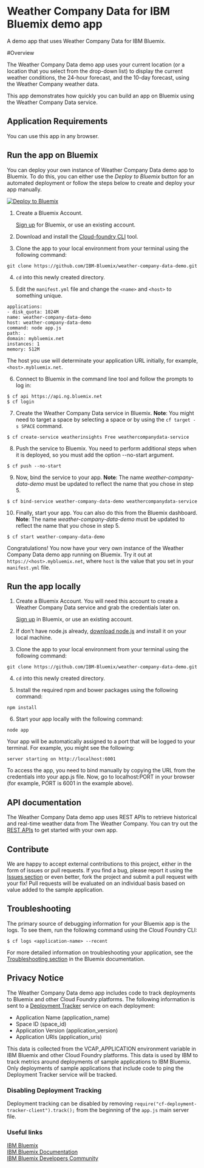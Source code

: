 # Weather Company Data for IBM Bluemix demo app
A demo app that uses Weather Company Data for IBM Bluemix.

#Overview

The Weather Company Data demo app uses your current location (or a location that you select from the drop-down list) 
to display the current weather conditions, the 24-hour forecast, and the 10-day forecast, using the Weather Company weather data.

This app demonstrates how quickly you can build an app on Bluemix using the Weather Company Data service.

## Application Requirements
You can use this app in any browser.

## Run the app on Bluemix
You can deploy your own instance of Weather Company Data demo app to Bluemix. 
To do this, you can either use the _Deploy to Bluemix_ button for an automated deployment or follow the steps below to create and deploy your app manually.

[![Deploy to Bluemix](https://bluemix.net/deploy/button.png)](https://bluemix.net/deploy)

1. Create a Bluemix Account.

    [Sign up][bluemix_signup_url] for Bluemix, or use an existing account.

2. Download and install the [Cloud-foundry CLI][cloud_foundry_url] tool.

3. Clone the app to your local environment from your terminal using the following command:

  ```
  git clone https://github.com/IBM-Bluemix/weather-company-data-demo.git
  ```

4. `cd` into this newly created directory.

5. Edit the `manifest.yml` file and change the `<name>` and `<host>` to something unique.

  ```
applications:
- disk_quota: 1024M
  name: weather-company-data-demo
  host: weather-company-data-demo
  command: node app.js
  path: .
  domain: mybluemix.net
  instances: 1
  memory: 512M
  ```
  The host you use will determinate your application URL initially, for example, `<host>.mybluemix.net`.

6. Connect to Bluemix in the command line tool and follow the prompts to log in:

  ```
  $ cf api https://api.ng.bluemix.net
  $ cf login
  ```

7. Create the Weather Company Data service in Bluemix. **Note**: You might need to target a space by selecting a space or by using the `cf target -s SPACE` command.

  ```
  $ cf create-service weatherinsights Free weathercompanydata-service
  ```

8. Push the service to Bluemix. You need to perform additional steps when it is deployed, so you must add the option --no-start argument.

  ```
  $ cf push --no-start
  ```
  
9. Now, bind the service to your app. **Note**: The name *weather-company-data-demo* must be updated to reflect the name that you chose in step 5.

  ```
  $ cf bind-service weather-company-data-demo weathercompanydata-service
  ```

10. Finally, start your app. You can also do this from the Bluemix dashboard. **Note**: The name *weather-company-data-demo* must be updated to reflect the name that you chose in step 5.

  ```
  $ cf start weather-company-data-demo
  ```

Congratulations! You now have your very own instance of the Weather Company Data demo app running on Bluemix. Try it out at `https://<host>.mybluemix.net`, where `host` is the value that you set in your `manifest.yml` file.

## Run the app locally
1. Create a Bluemix Account. You will need this account to create a Weather Company Data service and grab the credentials later on.

    [Sign up][bluemix_signup_url] in Bluemix, or use an existing account.

2. If don't have node.js already, [download node.js][download_node_url] and install it on your local machine.

3. Clone the app to your local environment from your terminal using the following command:

  ```
  git clone https://github.com/IBM-Bluemix/weather-company-data-demo.git
  ```

4. `cd` into this newly created directory.

5. Install the required npm and bower packages using the following command:

  ```
  npm install
  ```

6. Start your app locally with the following command:

  ```
  node app
  ```

Your app will be automatically assigned to a port that will be logged to your terminal. For example, you might see the following:
  ```
  server starting on http://localhost:6001
   ```

To access the app,  you need to bind manually by copying the URL from the credentials into your app.js file. Now, go to localhost:PORT in your browser (for example, PORT is 6001 in the example above).

## API documentation
The Weather Company Data demo app uses REST APIs to retrieve historical and real-time weather data from The Weather Company. 
You can try out the [REST APIs](https://twcservice.mybluemix.net/rest-api/) to get started with your own app. 

## Contribute
We are happy to accept external contributions to this project, either in the form of issues or pull requests. 
If you find a bug, please report it using the [Issues section](https://github.com/IBM-Bluemix/weather-company-data-demo/issues) or even better, fork the project and submit a pull request with your fix! 
Pull requests will be evaluated on an individual basis based on value added to the sample application.

## Troubleshooting

The primary source of debugging information for your Bluemix app is the logs. To see them, run the following command using the Cloud Foundry CLI:

  ```
  $ cf logs <application-name> --recent
  ```
For more detailed information on troubleshooting your application, see the [Troubleshooting section](https://www.ng.bluemix.net/docs/troubleshoot/tr.html) in the Bluemix documentation.

## Privacy Notice

The Weather Company Data demo app includes code to track deployments to Bluemix and other Cloud Foundry platforms. 
The following information is sent to a [Deployment Tracker](https://github.com/cloudant-labs/deployment-tracker) service on each deployment:

* Application Name (application_name)
* Space ID (space_id)
* Application Version (application_version)
* Application URIs (application_uris)

This data is collected from the VCAP_APPLICATION environment variable in IBM Bluemix and other Cloud Foundry platforms. 
This data is used by IBM to track metrics around deployments of sample applications to IBM Bluemix. 
Only deployments of sample applications that include code to ping the Deployment Tracker service will be tracked.

### Disabling Deployment Tracking

Deployment tracking can be disabled by removing `require("cf-deployment-tracker-client").track();` from the beginning of the `app.js` main server file.

### Useful links
[IBM Bluemix](https://bluemix.net/)  
[IBM  Bluemix Documentation](https://www.ng.bluemix.net/docs/)  
[IBM Bluemix Developers Community](http://developer.ibm.com/bluemix)

[bluemix_signup_url]: https://console.ng.bluemix.net/registration/
[cloud_foundry_url]: https://github.com/cloudfoundry/cli
[download_node_url]: https://nodejs.org/download/
